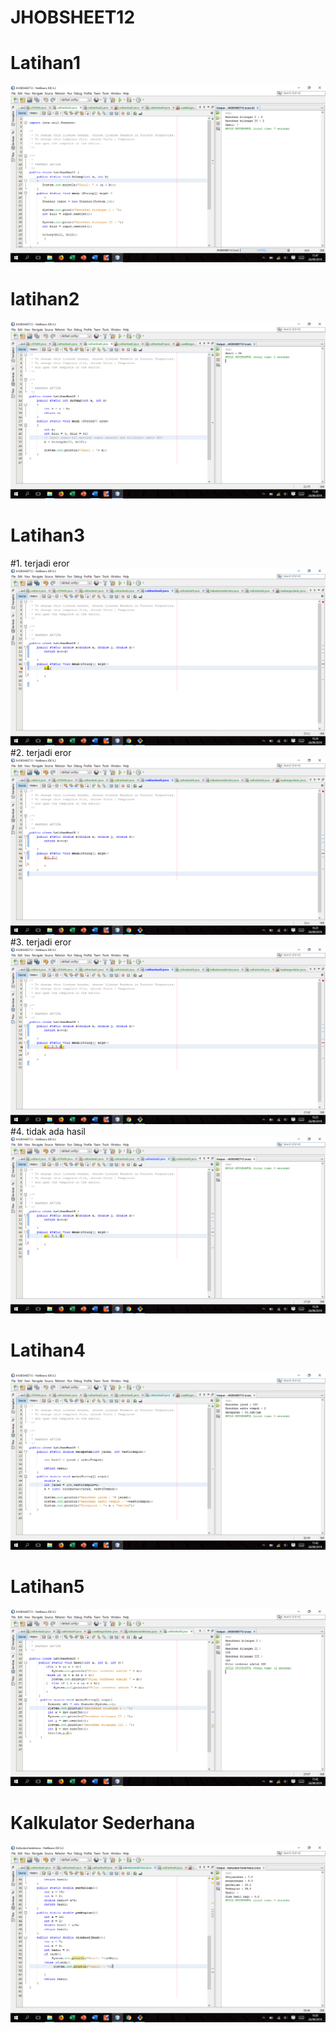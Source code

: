 # JHOBSHEET12
# Latihan1
![Alt text](https://github.com/arfinadevi28/JHOBSHEET/blob/master/Screenshot%20(87).png)
# latihan2
![Alt text](https://github.com/arfinadevi28/JHOBSHEET/blob/master/Screenshot%20(86).png)
# Latihan3
#1. terjadi eror
![Alt text](https://github.com/arfinadevi28/JHOBSHEET/blob/master/Screenshot%20(89).png)
#2. terjadi eror
![Alt text](https://github.com/arfinadevi28/JHOBSHEET/blob/master/Screenshot%20(90).png)
#3. terjadi eror
![Alt text](https://github.com/arfinadevi28/JHOBSHEET/blob/master/Screenshot%20(91).png)
#4. tidak ada hasil
![Alt text](https://github.com/arfinadevi28/JHOBSHEET/blob/master/Screenshot%20(92).png)
# Latihan4
![Alt text](https://github.com/arfinadevi28/JHOBSHEET/blob/master/Screenshot%20(85).png)
# Latihan5
![Alt text](https://github.com/arfinadevi28/JHOBSHEET/blob/master/Screenshot%20(84).png)
# Kalkulator Sederhana
![Alt text](https://github.com/arfinadevi28/JHOBSHEET/blob/master/Screenshot%20(88).png)
